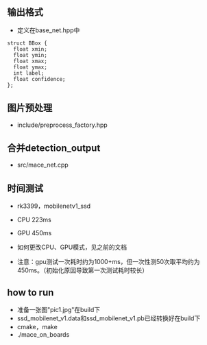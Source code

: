 ## 输出格式
- 定义在base_net.hpp中
```
struct BBox {
  float xmin;
  float ymin;
  float xmax;
  float ymax;
  int label;
  float confidence;
};
```

## 图片预处理
- include/preprocess_factory.hpp

## 合并detection_output
- src/mace_net.cpp

## 时间测试
- rk3399，mobilenetv1_ssd
- CPU 223ms
- GPU 450ms 
- 如何更改CPU、GPU模式，见之前的文档

- 注意：gpu测试一次耗时约为1000+ms，但一次性测50次取平均约为450ms。（初始化原因导致第一次测试耗时较长）

## how to run
- 准备一张图"pic1.jpg"在build下
- ssd_mobilenet_v1.data和ssd_mobilenet_v1.pb已经转换好在build下
- cmake，make
- ./mace_on_boards
